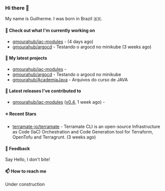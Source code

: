 ### Hi there 👋

My name is Guilherme. I was born in Brazil 🇧🇷.

#### 👷 Check out what I'm currently working on

- [gmourahub/iac-modules](https://github.com/gmourahub/iac-modules) -  (4 days ago)
- [gmourahub/argocd](https://github.com/gmourahub/argocd) - Testando o argocd no minikube (3 weeks ago)

#### 🌱 My latest projects

- [gmourahub/iac-modules](https://github.com/gmourahub/iac-modules) - 
- [gmourahub/argocd](https://github.com/gmourahub/argocd) - Testando o argocd no minikube
- [gmourahub/AcademiaJava](https://github.com/gmourahub/AcademiaJava) - Arquivos do curso de JAVA

#### 🔭 Latest releases I've contributed to

- [gmourahub/iac-modules](https://github.com/gmourahub/iac-modules) ([v0.4](https://github.com/gmourahub/iac-modules/releases/tag/v0.4), 1 week ago) - 


#### ⭐ Recent Stars

- [terramate-io/terramate](https://github.com/terramate-io/terramate) - Terramate CLI is an open-source Infrastructure as Code (IaC) Orchestration and Code Generation tool for Terraform, OpenTofu and Terragrunt. (3 weeks ago)

#### 💬 Feedback

Say Hello, I don't bite!

#### 📫 How to reach me

Under construction


